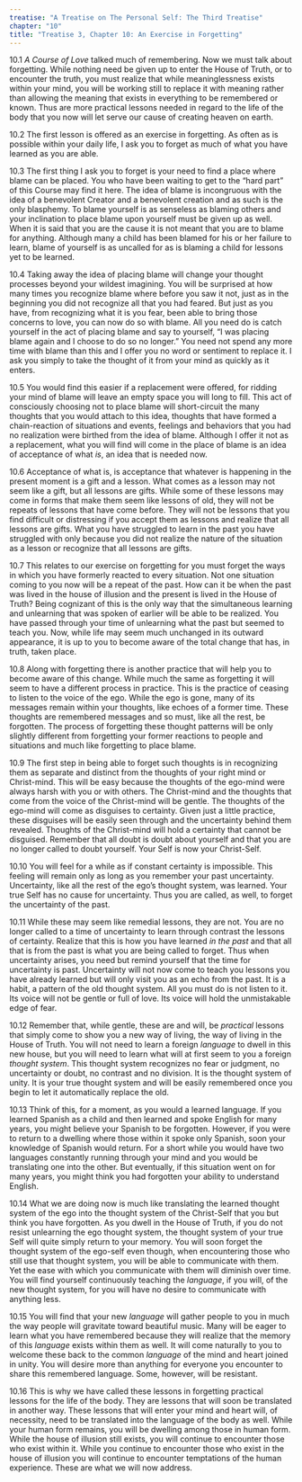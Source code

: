 ```yaml
---
treatise: "A Treatise on The Personal Self: The Third Treatise"
chapter: "10"
title: "Treatise 3, Chapter 10: An Exercise in Forgetting"
---
```


10.1 *A Course of Love* talked much of remembering. Now we must talk about
forgetting. While nothing need be given up to enter the House of Truth,
or to encounter the truth, you must realize that while meaninglessness
exists within your mind, you will be working still to replace it with
meaning rather than allowing the meaning that exists in everything to be
remembered or known. Thus are more practical lessons needed in regard to
the life of the body that you now will let serve our cause of creating
heaven on earth. 

10.2 The first lesson is offered as an exercise in forgetting. As often
as is possible within your daily life, I ask you to forget as much of
what you have learned as you are able. 

10.3 The first thing I ask you to forget is your need to find a place
where blame can be placed. You who have been waiting to get to the “hard
part” of this Course may find it here. The idea of blame is incongruous
with the idea of a benevolent Creator and a benevolent creation and as
such is the only blasphemy. To blame yourself is as senseless as blaming
others and your inclination to place blame upon yourself must be given
up as well.  When it is said that you are the cause it is not meant that
you are to blame for anything. Although many a child has been blamed for
his or her failure to learn, blame of yourself is as uncalled for as is
blaming a child for lessons yet to be learned. 

10.4 Taking away the idea of placing blame will change your thought
processes beyond your wildest imagining.  You will be surprised at how
many times you recognize blame where before you saw it not, just as in
the beginning you did not recognize all that you had feared. But just as
you have, from recognizing what it is you fear, been able to bring those
concerns to love, you can now do so with blame. All you need do is catch
yourself in the act of placing blame and say to yourself, “I was placing
blame again and I choose to do so no longer.” You need not spend any
more time with blame than this and I offer you no word or sentiment to
replace it. I ask you simply to take the thought of it from your mind as
quickly as it enters. 

10.5 You would find this easier if a replacement were offered, for
ridding your mind of blame will leave an empty space you will long to
fill. This act of consciously choosing not to place blame will
short-circuit the many thoughts that you would attach to this idea,
thoughts that have formed a chain-reaction of situations and events,
feelings and behaviors that you had no realization were birthed from the
idea of blame. Although I offer it not as a replacement, what you will
find will come in the place of blame is an idea of acceptance of what
*is*, an idea that is needed now.

10.6 Acceptance of what is, is acceptance that whatever is happening in
the present moment is a gift and a lesson. What comes as a lesson may
not seem like a gift, but all lessons are gifts. While some of these
lessons may come in forms that make them seem like lessons of old, they
will not be repeats of lessons that have come before. They will not be
lessons that you find difficult or distressing if you accept them as
lessons and realize that all lessons are gifts. What you have struggled
to learn in the past you have struggled with only because you did not
realize the nature of the situation as a lesson or recognize that all
lessons are gifts. 

10.7 This relates to our exercise on forgetting for you must forget the
ways in which you have formerly reacted to every situation. Not one
situation coming to you now will be a repeat of the past. How can it be
when the past was lived in the house of illusion and the present is
lived in the House of Truth? Being cognizant of this is the only way
that the simultaneous learning and unlearning that was spoken of earlier
will be able to be realized. You have passed through your time of
unlearning what the past but seemed to teach you. Now, while life may
seem much unchanged in its outward appearance, it is up to you to become
aware of the total change that has, in truth, taken place. 

10.8 Along with forgetting there is another practice that will help you
to become aware of this change. While much the same as forgetting it
will seem to have a different process in practice. This is the practice
of ceasing to listen to the voice of the ego. While the ego is gone,
many of its messages remain within your thoughts, like echoes of a
former time. These thoughts are remembered messages and so must, like
all the rest, be forgotten. The process of forgetting these thought
patterns will be only slightly different from forgetting your former
reactions to people and situations and much like forgetting to place
blame. 

10.9 The first step in being able to forget such thoughts is in
recognizing them as separate and distinct from the thoughts of your
right mind or Christ-mind. This will be easy because the thoughts of the
ego-mind were always harsh with you or with others. The Christ-mind and
the thoughts that come from the voice of the Christ-mind will be gentle.
The thoughts of the ego-mind will come as disguises to certainty. Given
just a little practice, these disguises will be easily seen through and
the uncertainty behind them revealed. Thoughts of the Christ-mind will
hold a certainty that cannot be disguised. Remember that all doubt is
doubt about yourself and that you are no longer called to doubt
yourself. Your Self is now your Christ-Self. 

10.10 You will feel for a while as if constant certainty is impossible.
This feeling will remain only as long as you remember your past
uncertainty. Uncertainty, like all the rest of the ego’s thought system,
was learned. Your true Self has no cause for uncertainty. Thus you are
called, as well, to forget the uncertainty of the past. 

10.11 While these may seem like remedial lessons, they are not. You are
no longer called to a time of uncertainty to learn through contrast the
lessons of certainty. Realize that this is how you have learned *in the
past* and that all that is from the past is what you are being called to
forget. Thus when uncertainty arises, you need but remind yourself that
the time for uncertainty is past.  Uncertainty will not now come to
teach you lessons you have already learned but will only visit you as an
echo from the past. It is a habit, a pattern of the old thought system.
All you must do is not listen to it. Its voice will not be gentle or
full of love. Its voice will hold the unmistakable edge of fear. 

10.12 Remember that, while gentle, these are and will, be *practical*
lessons that simply come to show you a new way of living, the way of
living in the House of Truth. You will not need to learn a foreign
*language* to dwell in this new house, but you will need to learn what
will at first seem to you a foreign *thought system*. This thought system
recognizes no fear or judgment, no uncertainty or doubt, no contrast and
no division. It is the thought system of unity. It is your true thought
system and will be easily remembered once you begin to let it
automatically replace the old.

10.13 Think of this, for a moment, as you would a learned language. If
you learned Spanish as a child and then learned and spoke English for
many years, you might believe your Spanish to be forgotten. However, if
you were to return to a dwelling where those within it spoke only
Spanish, soon your knowledge of Spanish would return. For a short while
you would have two languages constantly running through your mind and
you would be translating one into the other. But eventually, if this
situation went on for many years, you might think you had forgotten your
ability to understand English. 

10.14 What we are doing now is much like translating the learned thought
system of the ego into the thought system of the Christ-Self that you
but think you have forgotten. As you dwell in the House of Truth, if you
do not resist unlearning the ego thought system, the thought system of
your true Self will quite simply return to your memory. You will soon
forget the thought system of the ego-self even though, when encountering
those who still use that thought system, you will be able to communicate
with them. Yet the ease with which you communicate with them will
diminish over time. You will find yourself continuously teaching the
*language*, if you will, of the new thought system, for you will have no
desire to communicate with anything less. 

10.15 You will find that your new *language* will gather people to you in
much the way people will gravitate toward beautiful music. Many will be
eager to learn what you have remembered because they will realize that
the memory of this *language* exists within them as well. It will come
naturally to you to welcome these back to the common *language* of the
mind and heart joined in unity. You will desire more than anything for
everyone you encounter to share this remembered language.  Some,
however, will be resistant. 

10.16 This is why we have called these lessons in forgetting practical
lessons for the life of the body. They are lessons that will soon be
translated in another way. These lessons that will enter your mind and
heart will, of necessity, need to be translated into the language of the
body as well. While your human form remains, you will be dwelling among
those in human form. While the house of illusion still exists, you will
continue to encounter those who exist within it. While you continue to
encounter those who exist in the house of illusion you will continue to
encounter temptations of the human experience. These are what we will
now address.

